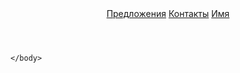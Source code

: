 <!DOCTYPE html>
<html>
    <head>
        <meta charset="utf-8">
        <meta http-equiv="X-UA-Compatible" content="IE=edge">
        <meta name="viewpost" content="width=device-width, initial-scale=1">
        <link rel="stylesheet" type="text/css" media="screen" href="main.css">
        <script src="main.js"></script> 
    </head>
    <body>
    <header>
    <nav>
            <a href="#services">Предложения</a>
            <a href="#contacts">Контакты</a>
            <a href="#name">Имя</a>
        </nav>
    </header>


    </body>

</html>
